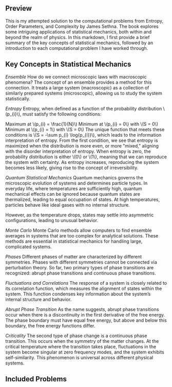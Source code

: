 ## Preview

This is my attempted solution to the computational problems from Entropy, Order Parameters, and Complexity by James Sethna. The book explores some intriguing applications of statistical mechanics, both within and beyond the realm of physics. In this markdown, I first provide a brief summary of the key concepts of statistical mechanics, followed by an introduction to each computational problem I have worked through.



## Key Concepts in Statistical Mechanics

*Ensemble*
How do we connect microscopic laws with macroscopic phenomena? The concept of an ensemble provides a method for this connection. It treats a large system (macroscopic) as a collection of similarly prepared systems (microscopic), allowing us to study the system statistically.

*Entropy*
Entropy, when defined as a function of the probability distribution \\(p_{i}\\), must satisfy the following conditions:

Maximum at \\(p_{i} = \frac{1}{N}\\)
Minimum at \\(p_{i} = 0\\) with \\(S = 0\\)
Minimum at \\(p_{i} = 1\\) with \\(S = 0\\)
The unique function that meets these conditions is \\(S = -\sum p_{i} \log{p_{i}}\\), which leads to the information interpretation of entropy. From the first condition, we see that entropy is maximized when the distribution is more even, or more "mixed," aligning with the disorder interpretation of entropy. When entropy is zero, the probability distribution is either \\(0\\) or \\(1\\), meaning that we can reproduce the system with certainty. As entropy increases, reproducing the system becomes less likely, giving rise to the concept of irreversibility.

*Quantum Statistical Mechanics*
Quantum mechanics governs the microscopic evolution of systems and determines particle types. In everyday life, where temperatures are sufficiently high, quantum mechanical effects can be ignored because quantum states are thermalized, leading to equal occupation of states. At high temperatures, particles behave like ideal gases with no internal structure.

However, as the temperature drops, states may settle into asymmetric configurations, leading to unusual behavior.

*Monte Carlo*
Monte Carlo methods allow computers to find ensemble averages in systems that are too complex for analytical solutions. These methods are essential in statistical mechanics for handling large, complicated systems.

*Phases*
Different phases of matter are characterized by different symmetries. Phases with different symmetries cannot be connected via perturbation theory. So far, two primary types of phase transitions are recognized: abrupt phase transitions and continuous phase transitions.

*Fluctuations and Correlations*
The response of a system is closely related to its correlation function, which measures the alignment of states within the system. This function condenses key information about the system’s internal structure and behavior.

*Abrupt Phase Transition*
As the name suggests, abrupt phase transitions occur when there is a discontinuity in the first derivative of the free energy. The phase boundary must have equal free energy, but above and below this boundary, the free energy functions differ.

*Criticality*
The second type of phase change is a continuous phase transition. This occurs when the symmetry of the matter changes. At the critical temperature where the transition takes place, fluctuations in the system become singular at zero frequency modes, and the system exhibits self-similarity. This phenomenon is universal across different physical systems.

## Included Problems